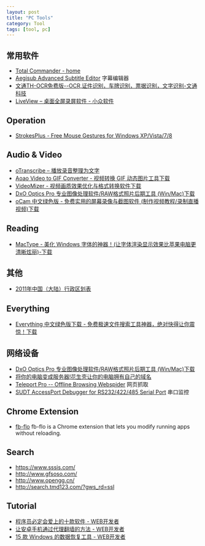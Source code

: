 ```yaml
---
layout: post
title: "PC Tools"
category: Tool
tags: [tool, pc]
---
```

## 常用软件

- [Total Commander - home](http://www.ghisler.com/)
- [Aegisub Advanced Subtitle Editor](http://www.aegisub.org/) 字幕编辑器
- [文通TH-OCR免费版--OCR,证件识别，车牌识别，票据识别，文字识别-文通科技](http://www.wintone.com.cn/a/service/downloads/entry108.aspx)
- [LiveView – 桌面全屏录屏软件 - 小众软件](http://www.appinn.com/liveview/)

## Operation

- [StrokesPlus - Free Mouse Gestures for Windows XP/Vista/7/8](http://www.strokesplus.com/)

## Audio & Video

- [oTranscribe – 播放录音整理为文字](http://www.appinn.com/otranscribe/)
- [Aoao Video to GIF Converter - 视频转换 GIF 动态图片工具下载](http://www.iplaysoft.com/free/aoao-video-to-gif-converter)
- [VideoMizer - 视频画质效果优化与格式转换软件下载](http://www.iplaysoft.com/free/videomizer)
- [DxO Optics Pro 专业图像处理软件/RAW格式照片后期工具 (Win/Mac)下载](http://www.iplaysoft.com/free/dxo-optics-pro)
- [oCam 中文绿色版 - 免费实用的屏幕录像与截图软件 (制作视频教程/录制直播视频)下载](http://www.iplaysoft.com/ocam.html)

## Reading

- [MacType - 美化 Windows 字体的神器！(让字体渲染显示效果比苹果电脑更清晰炫丽)-下载](http://www.iplaysoft.com/mactype.html)

<!--more-->

## 其他

- [2011年中国（大陆）行政区划表](http://deerchao.net/info/region/index.htm)

## Everything

- [Everything 中文绿色版下载 - 免费极速文件搜索工具神器，绝对快得让你震惊！下载](http://www.iplaysoft.com/everything.html)

## 网络设备

- [DxO Optics Pro 专业图像处理软件/RAW格式照片后期工具 (Win/Mac)下载](http://www.iplaysoft.com/free/dxo-optics-pro)
- [将你的电脑变成服务器!花生壳让你的电脑拥有自己的域名](http://www.iplaysoft.com/peanuthull.html)
- [Teleport Pro -- Offline Browsing Webspider](http://www.tenmax.com/teleport/pro/home.htm) 网页抓取
- [SUDT AccessPort Debugger for RS232/422/485 Serial Port](http://www.sudt.com/en/ap/download.htm) 串口监控

## Chrome Extension

- [fb-flo](http://facebook.github.io/fb-flo) fb-flo is a Chrome extension that lets you modify running apps without reloading. 

## Search

- https://www.sssis.com/
- http://www.gfsoso.com/
- http://www.opengg.cn/
- http://search.tmd123.com/?gws_rd=ssl

## Tutorial

- [程序员必定会爱上的十款软件 - WEB开发者](http://www.admin10000.com/document/4567.html)
- [让安卓手机通过代理翻墙的方法 - WEB开发者](http://www.admin10000.com/document/4591.html)
- [15 款 Windows 的数据恢复工具 - WEB开发者](http://www.admin10000.com/document/4618.html)